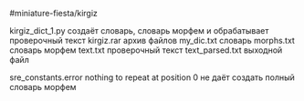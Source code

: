 #miniature-fiesta/kirgiz

kirgiz_dict_1.py  создаёт словарь, словарь морфем и обрабатывает проверочный текст
kirgiz.rar           архив файлов
  my_dic.txt        словарь
  morphs.txt        словарь морфем
  text.txt          проверочный текст
  text_parsed.txt   выходной файл

sre_constants.error nothing to repeat at position 0 не даёт создать полный словарь морфем
